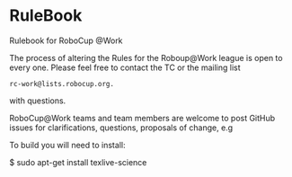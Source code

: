 RuleBook
========

Rulebook for RoboCup @Work 

The process of altering the Rules for the Roboup@Work league is open to every one. Please feel free to contact the TC or the mailing list

	rc-work@lists.robocup.org. 

with questions.


RoboCup@Work teams and team members are welcome to post GitHub issues for clarifications, questions, proposals of change, e.g


To build you will need to install:

$ sudo apt-get install texlive-science







